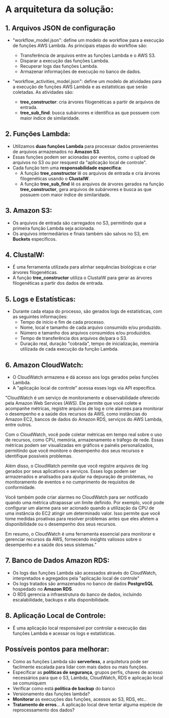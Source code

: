 # A arquitetura da solução:

## 1. **Arquivos JSON de configuração**
   - "workflow_model.json": define um modelo de workflow para a execução de funções AWS Lambda. As principais etapas do workflow são:
      - Transferência de arquivos entre as funções Lambda e o AWS S3.
      - Disparar a execução das funções Lambda.
      - Recuperar logs das funções Lambda.
      - Armazenar informações de execução no banco de dados.
   
   - "workflow_activities_model.json": define um modelo de atividades para a execução de funções AWS Lambda e as estatísticas que serão coletadas. As atividades são:
      - **tree_constructor**: cria árvores filogenéticas a partir de arquivos de entrada.
      - **tree_sub_find**: busca subárvores e identifica as que possuem com maior índice de similaridade.

## 2. **Funções Lambda**:
   - Utilizamos **duas funções Lambda** para processar dados provenientes de arquivos armazenados no **Amazon S3**.
   - Essas funções podem ser acionadas por eventos, como o upload de arquivos no S3 ou por resquest da "aplicação local de controle".
   - Cada função tem uma **responsabilidade específica**:
     - A função **tree_constructor** lê os arquivos de entrada e cria árvores filogenéticas usando o **ClustalW**.
     - A função **tree_sub_find** lê os arquivos de árvores gerados na função **tree_constructor**, gera arquivos de subárvores e busca as que possuem com maior índice de similaridade.

## 3. **Amazon S3**:
   - Os arquivos de entrada são carregados no S3, permitindo que a primeira função Lambda seja acionada.
   - Os arquivos intermediários e finais também são salvos no S3, em **Buckets** específicos.

## 4. **ClustalW**:
   - É uma ferramenta utilizada para alinhar sequências biológicas e criar árvores filogenéticas.
   - A função **tree_constructor** utiliza o ClustalW para gerar as árvores filogenéticas a partir dos dados de entrada.

## 5. **Logs e Estatísticas**:
   - Durante cada etapa do processo, são gerados logs de estatísticas, com as seguintes informações:
     - Tempo de início e fim de cada processo.
     - Nome, local e tamanho de cada arquivo consumido e/ou produzido.
     - Número e tamanho dos arquivos consumidos e/ou produzidos.
     - Tempo de transferência dos arquivos de/para o S3.
     - Duração real, duração "cobrada", tempo de inicialização, memória utilizada de cada execução da função Lambda.

## 6. **Amazon CloudWatch**:
   - O CloudWatch armazena e dá acesso aos logs gerados pelas funções Lambda.
   - A "aplicação local de controle" acessa esses logs via API específica.


"CloudWatch é um serviço de monitoramento e observabilidade oferecido pela Amazon Web Services (AWS). Ele permite que você colete e acompanhe métricas, registre arquivos de log e crie alarmes para monitorar o desempenho e a saúde dos recursos da AWS, como instâncias do Amazon EC2, bancos de dados do Amazon RDS, serviços do AWS Lambda, entre outros.

Com o CloudWatch, você pode coletar métricas em tempo real sobre o uso de recursos, como CPU, memória, armazenamento e tráfego de rede. Essas métricas podem ser visualizadas em gráficos e painéis personalizados, permitindo que você monitore o desempenho dos seus recursos e identifique possíveis problemas.

Além disso, o CloudWatch permite que você registre arquivos de log gerados por seus aplicativos e serviços. Esses logs podem ser armazenados e analisados para ajudar na depuração de problemas, no monitoramento de eventos e no cumprimento de requisitos de conformidade.

Você também pode criar alarmes no CloudWatch para ser notificado quando uma métrica ultrapassar um limite definido. Por exemplo, você pode configurar um alarme para ser acionado quando a utilização da CPU de uma instância do EC2 atingir um determinado valor. Isso permite que você tome medidas proativas para resolver problemas antes que eles afetem a disponibilidade ou o desempenho dos seus recursos.

Em resumo, o CloudWatch é uma ferramenta essencial para monitorar e gerenciar recursos da AWS, fornecendo insights valiosos sobre o desempenho e a saúde dos seus sistemas."



## 7. **Banco de Dados Amazon RDS**:
   - Os logs das funções Lambda são acessados através do CloudWatch, interpretados e agregados pela "aplicação local de controle"
   - Os logs tratados são armazenados no banco de dados **PostgreSQL** hospedado no **Amazon RDS**.
   - O RDS gerencia a infraestrutura do banco de dados, incluindo escalabilidade, backups e alta disponibilidade.

## 8. **Aplicação Local de Controle**:
   - É uma aplicação local responsável por controlar a execução das funções Lambda e acessar os logs e estatísticas.


## **Possíveis pontos para melhorar**:
- Como as funções Lambda são **serverless**, a arquitetura pode ser facilmente escalada para lidar com mais dados ou mais funções.
- Especificar as **políticas de segurança**, grupos perfis, chaves de acesso necessários para que o S3, Lambda, CloudWatch, RDS e aplicação local se comuniquem
- Verificar como está **política de backup** do banco
- Versionamento das funções lambda?
- **Monitorar** as execuções das funções, acessos ao S3, RDS, etc..
- **Tratamento de erros**... A aplicação local deve tentar alguma espécie de reprocessamento dos dados?
